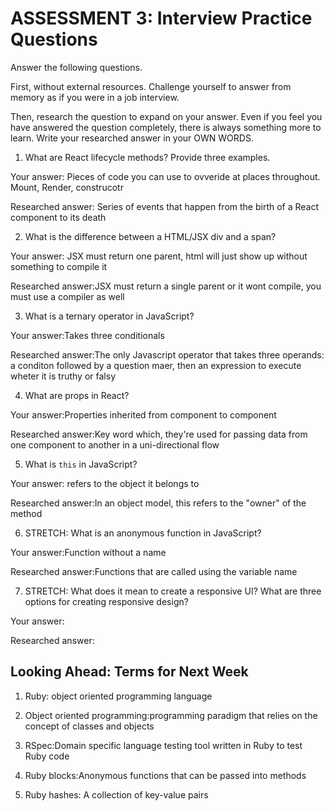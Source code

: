 # ASSESSMENT 3: Interview Practice Questions

Answer the following questions.

First, without external resources. Challenge yourself to answer from memory as if you were in a job interview.

Then, research the question to expand on your answer. Even if you feel you have answered the question completely, there is always something more to learn. Write your researched answer in your OWN WORDS.


1. What are React lifecycle methods? Provide three examples.

  Your answer: Pieces of code you can use to ovveride at places throughout. Mount, Render, construcotr

  Researched answer: Series of events that happen from the birth of a React component to its death



2. What is the difference between a HTML/JSX div and a span?

  Your answer: JSX must return one parent, html will just show up without something to compile it

  Researched answer:JSX must return a single parent or it wont compile, you must use a compiler as well



3. What is a ternary operator in JavaScript?

  Your answer:Takes three conditionals

  Researched answer:The only Javascript operator that takes three operands: a conditon followed by a question maer, then an expression to execute wheter it is truthy or falsy



4. What are props in React?

  Your answer:Properties inherited from component to component

  Researched answer:Key word which, they're used for passing data from one component to another in a uni-directional flow



5. What is `this` in JavaScript?

  Your answer: refers to the object it belongs to

  Researched answer:In an object model, this refers to the "owner" of the method



6. STRETCH: What is an anonymous function in JavaScript?

  Your answer:Function without a name

  Researched answer:Functions that are called using the variable name



7. STRETCH: What does it mean to create a responsive UI? What are three options for creating responsive design?

  Your answer:

  Researched answer:



## Looking Ahead: Terms for Next Week

1. Ruby: object oriented programming language

2. Object oriented programming:programming paradigm that relies on the concept of classes and objects

3. RSpec:Domain specific language testing tool written in Ruby to test Ruby code

4. Ruby blocks:Anonymous functions that can be passed into methods

5. Ruby hashes: A collection of key-value pairs
